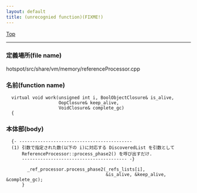 ```yaml
---
layout: default
title: (unrecognied function)(FIXME!)
---
```

[Top](../index.html)

--- 
### 定義場所(file name)
hotspot/src/share/vm/memory/referenceProcessor.cpp

### 名前(function name)
```
  virtual void work(unsigned int i, BoolObjectClosure& is_alive,
                    OopClosure& keep_alive,
                    VoidClosure& complete_gc)
  {
```

### 本体部(body)
```
  {- -------------------------------------------
  (1) 引数で指定された数(以下の i)に対応する DiscoveredList を引数として
      ReferenceProcessor::process_phase2() を呼び出すだけ.
      ---------------------------------------- -}

	    _ref_processor.process_phase2(_refs_lists[i],
	                                  &is_alive, &keep_alive, &complete_gc);
	  }
	
```


